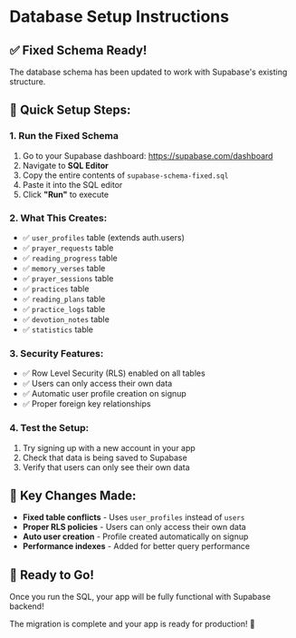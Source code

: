 # Database Setup Instructions

## ✅ Fixed Schema Ready!

The database schema has been updated to work with Supabase's existing structure.

## 🚀 Quick Setup Steps:

### 1. **Run the Fixed Schema**
1. Go to your Supabase dashboard: https://supabase.com/dashboard
2. Navigate to **SQL Editor**
3. Copy the entire contents of `supabase-schema-fixed.sql`
4. Paste it into the SQL editor
5. Click **"Run"** to execute

### 2. **What This Creates:**
- ✅ `user_profiles` table (extends auth.users)
- ✅ `prayer_requests` table
- ✅ `reading_progress` table  
- ✅ `memory_verses` table
- ✅ `prayer_sessions` table
- ✅ `practices` table
- ✅ `reading_plans` table
- ✅ `practice_logs` table
- ✅ `devotion_notes` table
- ✅ `statistics` table

### 3. **Security Features:**
- ✅ Row Level Security (RLS) enabled on all tables
- ✅ Users can only access their own data
- ✅ Automatic user profile creation on signup
- ✅ Proper foreign key relationships

### 4. **Test the Setup:**
1. Try signing up with a new account in your app
2. Check that data is being saved to Supabase
3. Verify that users can only see their own data

## 🔧 **Key Changes Made:**

- **Fixed table conflicts** - Uses `user_profiles` instead of `users`
- **Proper RLS policies** - Users can only access their own data
- **Auto user creation** - Profile created automatically on signup
- **Performance indexes** - Added for better query performance

## 🎉 **Ready to Go!**

Once you run the SQL, your app will be fully functional with Supabase backend!

The migration is complete and your app is ready for production! 🚀
